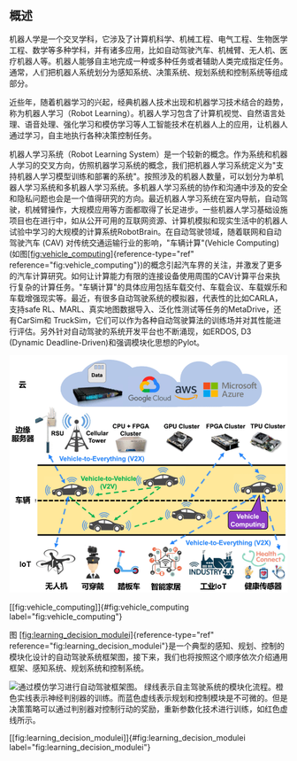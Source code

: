 ## 概述

机器人学是一个交叉学科，它涉及了计算机科学、机械工程、电气工程、生物医学工程、数学等多种学科，并有诸多应用，比如自动驾驶汽车、机械臂、无人机、医疗机器人等。机器人能够自主地完成一种或多种任务或者辅助人类完成指定任务。通常，人们把机器人系统划分为感知系统、决策系统、规划系统和控制系统等组成部分。

近些年，随着机器学习的兴起，经典机器人技术出现和机器学习技术结合的趋势，称为机器人学习（Robot
Learning）。机器人学习包含了计算机视觉、自然语言处理、语音处理、强化学习和模仿学习等人工智能技术在机器人上的应用，让机器人通过学习，自主地执行各种决策控制任务。

机器人学习系统（Robot Learning
System）是一个较新的概念。作为系统和机器人学习的交叉方向，仿照机器学习系统的概念，我们把机器人学习系统定义为"支持机器人学习模型训练和部署的系统"。按照涉及的机器人数量，可以划分为单机器人学习系统和多机器人学习系统。多机器人学习系统的协作和沟通中涉及的安全和隐私问题也会是一个值得研究的方向。最近机器人学习系统在室内导航，自动驾驶，机械臂操作，大规模应用等方面都取得了长足进步。一些机器人学习基础设施项目也在进行中，如从公开可用的互联网资源、计算机模拟和现实生活中的机器人试验中学习的大规模的计算系统RobotBrain。在自动驾驶领域，随着联网和自动驾驶汽车
(CAV) 对传统交通运输行业的影响，"车辆计算"(Vehicle Computing)
(如图[\[fig:vehicle\_computing\]](#fig:vehicle_computing){reference-type="ref"
reference="fig:vehicle_computing"})的概念引起汽车界的关注，并激发了更多的汽车计算研究。如何让计算能力有限的连接设备使用周围的CAV计算平台来执行复杂的计算任务。"车辆计算"的具体应用包括车载交付、车载会议、车载娱乐和车载增强现实等。最近，有很多自动驾驶系统的模拟器，代表性的比如CARLA，支持safe
RL、MARL、真实地图数据导入、泛化性测试等任务的MetaDrive，还有CarSim和
TruckSim，它们可以作为各种自动驾驶算法的训练场并对其性能进行评估。另外针对自动驾驶的系统开发平台也不断涌现，如ERDOS,
D3 (Dynamic
Deadline-Driven)和强调模块化思想的Pylot。

![**车辆计算框架图**](../img/ch13/vehicle_computing.png)

[\[fig:vehicle\_computing\]]{#fig:vehicle_computing
label="fig:vehicle_computing"}

图 [\[fig:learning\_decision\_modulei\]](#fig:learning_decision_modulei){reference-type="ref"
reference="fig:learning_decision_modulei"}是一个典型的感知、规划、控制的模块化设计的自动驾驶系统框架图，接下来，我们也将按照这个顺序依次介绍通用框架、感知系统、规划系统和控制系统。

![**通过模仿学习进行自动驾驶框架图。**
绿线表示自主驾驶系统的模块化流程。橙色实线表示神经判别器的训练。而蓝色虚线表示规划和控制模块是不可微的。但是决策策略可以通过判别器对控制行动的奖励，重新参数化技术进行训练，如红色虚线所示。](../img/ch13/idm.png.png)

[\[fig:learning\_decision\_modulei\]]{#fig:learning_decision_modulei
label="fig:learning_decision_modulei"}
